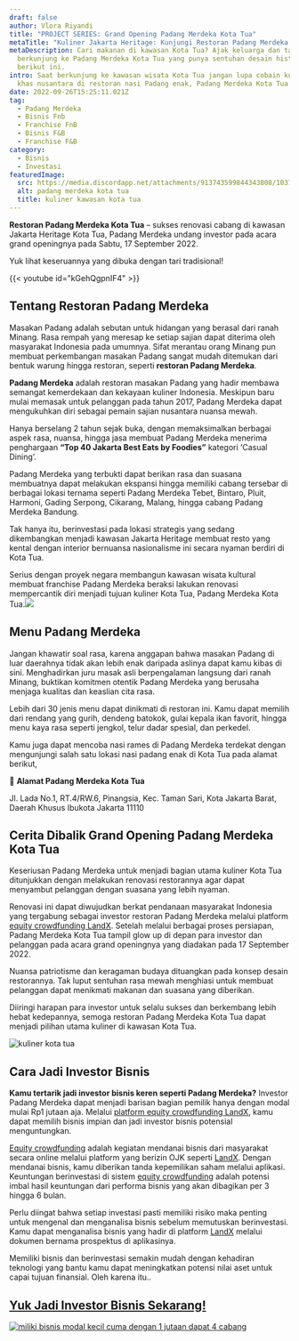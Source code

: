 ```yaml
---
draft: false
author: Vlora Riyandi
title: "PROJECT SERIES: Grand Opening Padang Merdeka Kota Tua"
metaTitle: "Kuliner Jakarta Heritage: Kunjungi Restoran Padang Merdeka Kota Tua"
metaDescription: Cari makanan di kawasan Kota Tua? Ajak keluarga dan tamu kamu
  berkunjung ke Padang Merdeka Kota Tua yang punya sentuhan desain historis
  berikut ini.
intro: Saat berkunjung ke kawasan wisata Kota Tua jangan lupa cobain kuliner
  khas nusantara di restoran nasi Padang enak, Padang Merdeka Kota Tua.
date: 2022-09-26T15:25:11.021Z
tag:
  - Padang Merdeka
  - Bisnis Fnb
  - Franchise FnB
  - Bisnis F&B
  - Franchise F&B
category:
  - Bisnis
  - Investasi
featuredImage:
  src: https://media.discordapp.net/attachments/913743599844343808/1037994177012707358/unknown.png
  alt: padang merdeka kota tua
  title: kuliner kawasan kota tua
---
```

**Restoran Padang Merdeka Kota Tua** – sukses renovasi cabang di kawasan Jakarta Heritage Kota Tua, Padang Merdeka undang investor pada acara grand openingnya pada Sabtu, 17 September 2022. 

Yuk lihat keseruannya yang dibuka dengan tari tradisional!

{{< youtube id="kGehQgpnIF4" >}}

## Tentang Restoran Padang Merdeka

Masakan Padang adalah sebutan untuk hidangan yang berasal dari ranah Minang. Rasa rempah yang meresap ke setiap sajian dapat diterima oleh masyarakat Indonesia pada umumnya. Sifat merantau orang Minang pun membuat perkembangan masakan Padang sangat mudah ditemukan dari bentuk warung hingga restoran, seperti **restoran Padang Merdeka**.

**Padang Merdeka** adalah restoran masakan Padang yang hadir membawa semangat kemerdekaan dan kekayaan kuliner Indonesia. Meskipun baru mulai memasak untuk pelanggan pada tahun 2017, Padang Merdeka dapat mengukuhkan diri sebagai pemain sajian nusantara nuansa mewah.

Hanya berselang 2 tahun sejak buka, dengan memaksimalkan berbagai aspek rasa, nuansa, hingga jasa membuat Padang Merdeka menerima penghargaan **“Top 40 Jakarta Best Eats by Foodies”** kategori ‘Casual Dining’.

Padang Merdeka yang terbukti dapat berikan rasa dan suasana membuatnya dapat melakukan ekspansi hingga memiliki cabang tersebar di berbagai lokasi ternama seperti Padang Merdeka Tebet, Bintaro, Pluit, Harmoni, Gading Serpong, Cikarang, Malang, hingga cabang Padang Merdeka Bandung.

Tak hanya itu, berinvestasi pada lokasi strategis yang sedang dikembangkan menjadi kawasan Jakarta Heritage membuat resto yang kental dengan interior bernuansa nasionalisme ini secara nyaman berdiri di Kota Tua.

Serius dengan proyek negara membangun kawasan wisata kultural membuat franchise Padang Merdeka beraksi lakukan renovasi mempercantik diri menjadi tujuan kuliner Kota Tua, Padang Merdeka Kota Tua.![](https://lh6.googleusercontent.com/SZCGwK-VSvND7mzlsqaJD60Olz2c-X_zNlwkMhbnSUxB0cozUi2wiQAgfxDbOnV3YDdytJYxre_EN3QucoLpy0hfDo6-oN3LD_j8oRAeQHOI0THTtJtesREzGSDqQu1DidkfhycEpvUufDj2HGAt4JN0Fr11uTivjqh3vuBkP5dprbC88Sd6s-RmYQ)

## Menu Padang Merdeka

Jangan khawatir soal rasa, karena anggapan bahwa masakan Padang di luar daerahnya tidak akan lebih enak daripada aslinya dapat kamu kibas di sini. Menghadirkan juru masak asli berpengalaman langsung dari ranah Minang, buktikan komitmen otentik Padang Merdeka yang berusaha menjaga kualitas dan keaslian cita rasa.

Lebih dari 30 jenis menu dapat dinikmati di restoran ini. Kamu dapat memilih dari rendang yang gurih, dendeng batokok, gulai kepala ikan favorit, hingga menu kaya rasa seperti jengkol, telur dadar spesial, dan perkedel.

Kamu juga dapat mencoba nasi rames di Padang Merdeka terdekat dengan mengunjungi salah satu lokasi nasi padang enak di Kota Tua pada alamat berikut,

📍 **Alamat Padang Merdeka Kota Tua**

Jl. Lada No.1, RT.4/RW.6, Pinangsia, Kec. Taman Sari, Kota Jakarta Barat, Daerah Khusus Ibukota Jakarta 11110

## Cerita Dibalik Grand Opening Padang Merdeka Kota Tua

Keseriusan Padang Merdeka untuk menjadi bagian utama kuliner Kota Tua ditunjukkan dengan melakukan renovasi restorannya agar dapat menyambut pelanggan dengan suasana yang lebih nyaman. 

Renovasi ini dapat diwujudkan berkat pendanaan masyarakat Indonesia yang tergabung sebagai investor restoran Padang Merdeka melalui platform [equity crowdfunding LandX](https://landx.id/). Setelah melalui berbagai proses persiapan, Padang Merdeka Kota Tua tampil glow up di depan para investor dan pelanggan pada acara grand openingnya yang diadakan pada 17 September 2022.

Nuansa patriotisme dan keragaman budaya dituangkan pada konsep desain restorannya. Tak luput sentuhan rasa mewah menghiasi untuk membuat pelanggan dapat menikmati makanan dan suasana yang diberikan.

Diiringi harapan para investor untuk selalu sukses dan berkembang lebih hebat kedepannya, semoga restoran Padang Merdeka Kota Tua dapat menjadi pilihan utama kuliner di kawasan Kota Tua. 

![kuliner kota tua](https://lh6.googleusercontent.com/coeofmSzVIWZc8lsG4ug4iaepbT85kdn1ecsbKZrjH3EkID_9UK86G-HV-Amg3Y7FWiYkha1wm4F-nZjjESqejYiW7ocz0xKVchiycLtWlcfwX_Hg7qYx7yOpy6pFsWs1cpmw3zAvs5qr1OTGXQVVRMjA5zygUJpfB2HnPm2u_fkbVsWTpJFKuoWKg "kuliner kota tua")

## Cara Jadi Investor Bisnis

**Kamu tertarik jadi investor bisnis keren seperti Padang Merdeka?** Investor Padang Merdeka dapat menjadi barisan bagian pemilik hanya dengan modal mulai Rp1 jutaan aja. Melalui [platform equity crowdfunding LandX](https://landx.id/), kamu dapat memilih bisnis impian dan jadi investor bisnis potensial menguntungkan.

[Equity crowdfunding](https://landx.id/) adalah kegiatan mendanai bisnis dari masyarakat secara online melalui platform yang berizin OJK seperti [LandX](https://landx.id/). Dengan mendanai bisnis, kamu diberikan tanda kepemilikan saham melalui aplikasi. Keuntungan berinvestasi di sistem [equity crowdfunding](https://landx.id/) adalah potensi imbal hasil keuntungan dari performa bisnis yang akan dibagikan per 3 hingga 6 bulan. 

Perlu diingat bahwa setiap investasi pasti memiliki risiko maka penting untuk mengenal dan menganalisa bisnis sebelum memutuskan berinvestasi. Kamu dapat menganalisa bisnis yang hadir di platform [LandX](https://landx.id/) melalui dokumen bernama prospektus di aplikasinya.

Memiliki bisnis dan berinvestasi semakin mudah dengan kehadiran teknologi yang bantu kamu dapat meningkatkan potensi nilai aset untuk capai tujuan finansial. Oleh karena itu..

## [Yuk Jadi Investor Bisnis Sekarang!](https://app.landx.id/?utm_source=BLOGCONTENT&utm_medium=SEO&utm_campaign=SEO&utm_id=BLOGLANDX)

<!--StartFragment-->

[![miliki bisnis modal kecil cuma dengan 1 jutaan dapat 4 cabang ](https://accountgram-production.sfo2.cdn.digitaloceanspaces.com/landx_ghost/2021/11/jadi-owner-bisnis-hanya-1-jutaan-dengan-cuan-yang-sangat-menjanjikan.png)](https://app.landx.id/?utm_source=BLOGCONTENT&utm_medium=SEO&utm_campaign=SEO&utm_id=BLOGLANDX)

<!--EndFragment-->